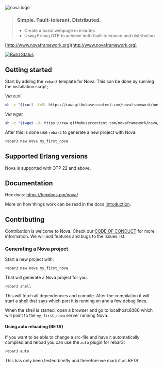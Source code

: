 ![nova logo](https://raw.githubusercontent.com/novaframework/nova/master/priv/static/nova.png)

> ### Simple. Fault-tolerant. Distributed.
> - Create a basic webpage in minutes
> - Using Erlang OTP to achieve both fault-tolerance and distribution

[http://www.novaframework.org](http://www.novaframework.org)

[![Build Status](https://travis-ci.org/novaframework/nova.svg?branch=master)](https://travis-ci.org/novaframework/nova)

## Getting started

Start by adding the `rebar3` template for Nova. This can be done by running the installation script;

*Via curl*
```bash
sh -c "$(curl -fsSL https://raw.githubusercontent.com/novaframework/nova/master/tools/install.sh)"
```

*Via wget*
```bash
sh -c "$(wget -O- https://raw.githubusercontent.com/novaframework/nova/master/tools/install.sh)"
```

After this is done use `rebar3` to generate a new project with Nova.

```bash
rebar3 new nova my_first_nova
```

## Supported Erlang versions

Nova is supported with OTP 22 and above.

## Documentation

Hex docs: https://hexdocs.pm/nova/

More on how things work can be read in the docs [Introduction](docs/).

## Contributing

Contribution is welcome to Nova. Check our [CODE OF CONDUCT](CODE_OF_CONDUCT.md) for more information. We will add features and bugs to the issues list.

### Generating a Nova project

Start a new project with:

```bash
rebar3 new nova my_first_nova
```

That will generate a Nova project for you.

```bash
rebar3 shell
```

This will fetch all dependencies and compile. After the compilation it will start a shell that says which port it is running on and a few debug lines.

When the shell is started, open a browser and go to localhost:8080 which will point to the `my_first_nova` server running Nova.

#### Using auto reloading (BETA)

If you want to be able to change a src-file and have it automatically compiled and reload you can use the `auto` plugin for rebar3:

```bash
rebar3 auto
```

This has only been tested briefly and therefore we mark it as *BETA*.
